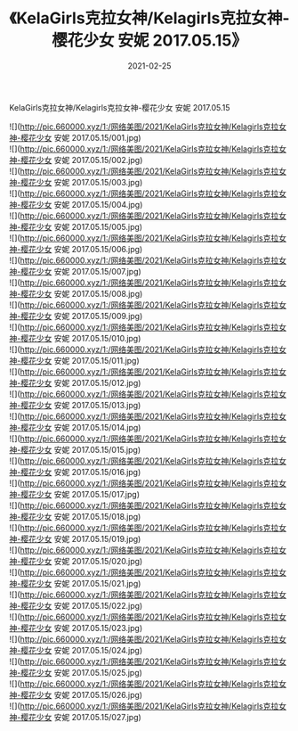 ﻿---
layout: post
title:  《KelaGirls克拉女神/Kelagirls克拉女神-樱花少女 安妮 2017.05.15》
date:   2021-02-25
img: http://pic.660000.xyz/1:/网络美图/2021/KelaGirls克拉女神/Kelagirls克拉女神-樱花少女 安妮 2017.05.15/000.jpg
categories: [美女, 清纯, 唯美]
---

KelaGirls克拉女神/Kelagirls克拉女神-樱花少女 安妮 2017.05.15

 ![](http://pic.660000.xyz/1:/网络美图/2021/KelaGirls克拉女神/Kelagirls克拉女神-樱花少女 安妮 2017.05.15/001.jpg) <br>![](http://pic.660000.xyz/1:/网络美图/2021/KelaGirls克拉女神/Kelagirls克拉女神-樱花少女 安妮 2017.05.15/002.jpg) <br>![](http://pic.660000.xyz/1:/网络美图/2021/KelaGirls克拉女神/Kelagirls克拉女神-樱花少女 安妮 2017.05.15/003.jpg) <br>![](http://pic.660000.xyz/1:/网络美图/2021/KelaGirls克拉女神/Kelagirls克拉女神-樱花少女 安妮 2017.05.15/004.jpg) <br>![](http://pic.660000.xyz/1:/网络美图/2021/KelaGirls克拉女神/Kelagirls克拉女神-樱花少女 安妮 2017.05.15/005.jpg) <br>![](http://pic.660000.xyz/1:/网络美图/2021/KelaGirls克拉女神/Kelagirls克拉女神-樱花少女 安妮 2017.05.15/006.jpg) <br>![](http://pic.660000.xyz/1:/网络美图/2021/KelaGirls克拉女神/Kelagirls克拉女神-樱花少女 安妮 2017.05.15/007.jpg) <br>![](http://pic.660000.xyz/1:/网络美图/2021/KelaGirls克拉女神/Kelagirls克拉女神-樱花少女 安妮 2017.05.15/008.jpg) <br>![](http://pic.660000.xyz/1:/网络美图/2021/KelaGirls克拉女神/Kelagirls克拉女神-樱花少女 安妮 2017.05.15/009.jpg) <br>![](http://pic.660000.xyz/1:/网络美图/2021/KelaGirls克拉女神/Kelagirls克拉女神-樱花少女 安妮 2017.05.15/010.jpg) <br>![](http://pic.660000.xyz/1:/网络美图/2021/KelaGirls克拉女神/Kelagirls克拉女神-樱花少女 安妮 2017.05.15/011.jpg) <br>![](http://pic.660000.xyz/1:/网络美图/2021/KelaGirls克拉女神/Kelagirls克拉女神-樱花少女 安妮 2017.05.15/012.jpg) <br>![](http://pic.660000.xyz/1:/网络美图/2021/KelaGirls克拉女神/Kelagirls克拉女神-樱花少女 安妮 2017.05.15/013.jpg) <br>![](http://pic.660000.xyz/1:/网络美图/2021/KelaGirls克拉女神/Kelagirls克拉女神-樱花少女 安妮 2017.05.15/014.jpg) <br>![](http://pic.660000.xyz/1:/网络美图/2021/KelaGirls克拉女神/Kelagirls克拉女神-樱花少女 安妮 2017.05.15/015.jpg) <br>![](http://pic.660000.xyz/1:/网络美图/2021/KelaGirls克拉女神/Kelagirls克拉女神-樱花少女 安妮 2017.05.15/016.jpg) <br>![](http://pic.660000.xyz/1:/网络美图/2021/KelaGirls克拉女神/Kelagirls克拉女神-樱花少女 安妮 2017.05.15/017.jpg) <br>![](http://pic.660000.xyz/1:/网络美图/2021/KelaGirls克拉女神/Kelagirls克拉女神-樱花少女 安妮 2017.05.15/018.jpg) <br>![](http://pic.660000.xyz/1:/网络美图/2021/KelaGirls克拉女神/Kelagirls克拉女神-樱花少女 安妮 2017.05.15/019.jpg) <br>![](http://pic.660000.xyz/1:/网络美图/2021/KelaGirls克拉女神/Kelagirls克拉女神-樱花少女 安妮 2017.05.15/020.jpg) <br>![](http://pic.660000.xyz/1:/网络美图/2021/KelaGirls克拉女神/Kelagirls克拉女神-樱花少女 安妮 2017.05.15/021.jpg) <br>![](http://pic.660000.xyz/1:/网络美图/2021/KelaGirls克拉女神/Kelagirls克拉女神-樱花少女 安妮 2017.05.15/022.jpg) <br>![](http://pic.660000.xyz/1:/网络美图/2021/KelaGirls克拉女神/Kelagirls克拉女神-樱花少女 安妮 2017.05.15/023.jpg) <br>![](http://pic.660000.xyz/1:/网络美图/2021/KelaGirls克拉女神/Kelagirls克拉女神-樱花少女 安妮 2017.05.15/024.jpg) <br>![](http://pic.660000.xyz/1:/网络美图/2021/KelaGirls克拉女神/Kelagirls克拉女神-樱花少女 安妮 2017.05.15/025.jpg) <br>![](http://pic.660000.xyz/1:/网络美图/2021/KelaGirls克拉女神/Kelagirls克拉女神-樱花少女 安妮 2017.05.15/026.jpg) <br>![](http://pic.660000.xyz/1:/网络美图/2021/KelaGirls克拉女神/Kelagirls克拉女神-樱花少女 安妮 2017.05.15/027.jpg) <br>